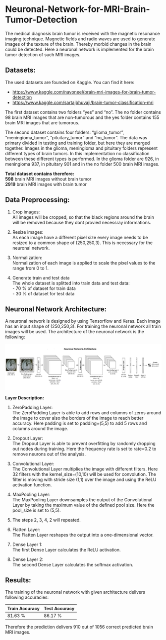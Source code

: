 # Neuronal-Network-for-MRI-Brain-Tumor-Detection

The medical diagnosis brain tumor is received with the magnetic resonance imaging technique. Magnetic fields and radio waves are used to generate images of the texture of the brain. Thereby morbid changes in the brain could be detected. 
Here a neuronal network is implemented for the brain tumor detection of such MRI images. 


## Datasets:

The used datasets are founded on Kaggle. You can find it here:
- https://www.kaggle.com/navoneel/brain-mri-images-for-brain-tumor-detection
- https://www.kaggle.com/sartajbhuvaji/brain-tumor-classification-mri

The first dataset contains two folders “yes” and “no”. The no folder contains 98 brain MRI images that are non-tumorous and the yes folder contains 155 brain MRI images that are tumorous.

The second dataset contains four folders: “glioma_tumor”, “meningioma_tumor”, “pituitary_tumor” and “no_tumor”. The data was primary divided in testing and training folder, but here they are merged together. Images in the glioma, meningioma and pituitary folders represent different types of brain tumors. In this implementation no classification between these different types is performed. In the glioma folder are 926, in meningioma 937, in pituitary 901 and in the no folder 500 brain MRI images. 

**Total dataset contains therefore:**<br />
**598** brain MRI images without brain tumor<br />
**2919** brain MRI images with brain tumor


## Data Preprocessing:

1. Crop images:<br />All images will be cropped, so that the black regions around the brain will be removed because they dont provied necessray informations.

2. Resize images:<br />As each image have a different pixel size every image needs to be resized to a common shape of (250,250,3). This is necessary for the neuronal network. 

3. Normalization:<br />Normalization of each image is applied to scale the pixel values to the range from 0 to 1.

4. Generate train and test data<br />The whole dataset is splitted into train data and test data:<br />- 70 % of dataset for train data<br />- 30 % of dataset for test data



## Neuronal Network Architecture:

A neuronal network is designed by using Tensorflow and Keras. Each image has an input shape of (250,250,3). For training the neuronal network all train images will be used. The architecture of the neuronal network is the following:


![GitHub Neuronal_Network_Architecture](Neuronal_Network_Architecture.jpg)


**Layer Description:**


1. ZeroPadding Layer:<br />The ZeroPadding Layer is able to add rows and columns of zeros around the image to cover also the borders of the image to reach better accuracy. Here padding is set to padding=(5,5) to add 5 rows and columns around the image.

2. Dropout Layer:<br />The Dropout Layer is able to prevent overfitting by randomly dropping out nodes during training. Here the frequency rate is set to rate=0.2 to remove neurons out of the analysis.

3. Convolutional Layer:<br />The Convolutional Layer multiplies the image with different filters. Here 32 filters with the kernel_size=(10,10) will be used for convolution. The filter is moving with stride size (1,1) over the image and using the ReLU activation function.

4. MaxPooling Layer:<br />The MaxPooling Layer downsamples the output of the Convolutional Layer by taking the maximum value of the defined pool size. Here the pool_size is set to (5,5).

5. The steps 2, 3, 4, 2 will repeated. 

6. Flatten Layer:<br />The Flatten Layer reshapes the output into a one-dimensional vector.

7. Dense Layer 1:<br />The first Dense Layer calculates the ReLU activation.

8. Dense Layer 2:<br />The second Dense Layer calculates the softmax activation.


## Results:

The training of the neuronal network with given architecture delivers following accuracies:

Train Accuracy | Test Accuracy
-------------- | -------------
81.63 % | 86.17 %


Therefore the prediction delivers 910 out of 1056 correct predicted brain MRI images. 
